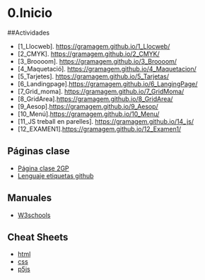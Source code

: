 # 0.Inicio


##Actividades
* [1_Llocweb]. https://gramagem.github.io/1_Llocweb/
* [2_CMYK]. https://gramagem.github.io/2_CMYK/
* [3_Broooom]. https://gramagem.github.io/3_Broooom/
* [4_Maquetació]. https://gramagem.github.io/4_Maquetacion/
* [5_Tarjetes]. https://gramagem.github.io/5_Tarjetas/
* [6_Landingpage].https://gramagem.github.io/6_LangingPage/
* [7_Grid_moma]. https://gramagem.github.io/7_GridMoma/
* [8_GridArea].https://gramagem.github.io/8_GridArea/
* [9_Aesop].https://gramagem.github.io/9_Aesop/
* [10_Menú].https://gramagem.github.io/10_Menu/
* [11_JS treball en parelles]. https://gramagem.github.io/14_js/
* [12_EXAMEN1].https://gramagem.github.io/12_Examen1/
## Páginas clase
* [Página clase 2GP](https://arquesm.github.io/2GP/)
* [Lenguaje etiquetas github](https://github.com/adam-p/markdown-here/wiki/Markdown-Cheatsheet)

## Manuales
* [W3schools](https://www.w3schools.com/html/default.asp)

## Cheat Sheets
* [html](https://websitesetup.org/HTML5-cheat-sheet/)
* [css](https://websitesetup.org/wp-content/uploads/2016/10/wsu-css-cheat-sheet.pdf)
* [p5js](https://github.com/bmoren/p5js-cheat-sheet)
